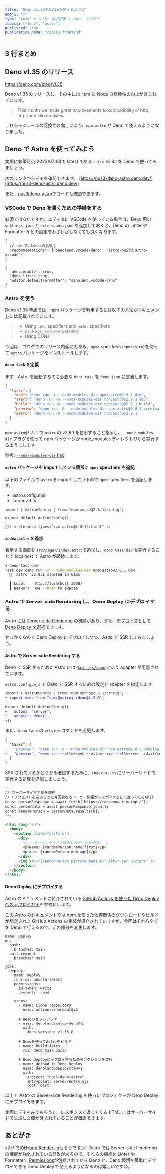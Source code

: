```yaml
---
title: "Deno v1.35でAstroが使えるように"
emoji: "🦕"
type: "tech" # tech: 技術記事 / idea: アイデア
topics: ["deno", "astro"]
published: true
publication_name: "cybozu_frontend"
---
```


## 3 行まとめ

## Deno v1.35 のリリース

https://deno.com/blog/v1.35

Deno v1.35 のリリースし、その中には npm と Node の互換性の向上が含まれています。

> This month we made great improvements to compatibility of http, https and zlib modules.

これらモジュールの互換性の向上により、`npm:astro` が Deno で使えるようになりました。

## Deno で Astro を使ってみよう

実際に執筆時点(2023/07/13)で latest である `astro` v2.8.1 を Deno で使ってみましょう。

次のリンクからデモを確認できます。
[https://nus3-deno-astro.deno.dev/](https://nus3-deno-astro.deno.dev/)

また、[nus3/deno-astro](https://github.com/nus3/deno-astro)でコードも確認できます。

### VSCode で Deno を書くための準備をする

必須ではないですが、エディタに VSCode を使っている場合は、Deno 用の `settings.json` と `extensions.json` を追加しておくと、Deno の Linter や Formatter などの設定をわざわざしなくても良くなります。

```json: extensions.json
{
  // ついでにAstroの拡張も
  "recommendations": ["denoland.vscode-deno", "astro-build.astro-vscode"]
}
```

```json: settings.json
{
  "deno.enable": true,
  "deno.lint": true,
  "editor.defaultFormatter": "denoland.vscode-deno"
}
```

### Astro を使う

Deno v1.35 時点では、npm パッケージを利用するには以下の方法が[ドキュメント](https://deno.land/manual@v1.35.1/node)には記載されています。

> - Using `npm:` specifiers and `node:` specifiers
> - package.json compatibility
> - Using CDNs

今回は、ブログでのリリース内容にもある、`npm:` specifiers (`npm:astro`)を使って `astro` パッケージをインストールします。

#### `deno task` を定義

まず、Astro を起動するのに必要な `deno task` を `deno.json` に定義します。

```json:deno.json
{
  "tasks": {
    "dev": "deno run -A --node-modules-dir npm:astro@2.8.1 dev",
    "start": "deno run -A --node-modules-dir npm:astro@2.8.1 dev",
    "build": "deno run -A --node-modules-dir npm:astro@2.8.1 build",
    "preview": "deno run -A --node-modules-dir npm:astro@2.8.1 preview",
    "astro": "deno run -A --node-modules-dir npm:astro@2.8.1"
  }
}
```

`npm:astro@2.8.1` で `astro` の v2.8.1 を使用すること指示し、`--node-modules-dir` フラグを使って npm パッケージが node_modules ディレクトリから実行するようにします。

参考: [`--node-modules-dir` flag](https://deno.land/manual@v1.35.1/node/npm_specifiers#--node-modules-dir-flag)

#### `astro` パッケージを import している箇所に `npm:` specifiers を追記

以下のファイルで `astro` を import しているので `npm:` specifiers を追記します。

- astro.config.mjs
- src/env.d.ts

```js: astro.config.mjs
import { defineConfig } from "npm:astro@2.8.1/config";

export default defineConfig();
```

```ts: src/env.d.ts
/// <reference types="npm:astro@2.8.1/client" />
```

#### `index.astro` を追加

表示する画面を [`src/pages/index.astro`](https://github.com/nus3/deno-astro/blob/main/src/pages/index.astro)で追加し、`deno task dev` を実行することで localhost で Astro が起動します。

```bash
❯ deno task dev
Task dev deno run -A --node-modules-dir npm:astro@2.8.1 dev
  🚀  astro  v2.8.1 started in 61ms

  ┃ Local    http://localhost:3000/
  ┃ Network  use --host to expose
```

### Astro で Server⁠-⁠side Rendering し、Deno Deploy にデプロイする

Astro には [Server⁠-⁠side Rendering](https://docs.astro.build/en/guides/server-side-rendering/) の機能があり、また、[デプロイ先として Deno Deploy を選択](https://docs.astro.build/en/guides/deploy/deno/)できます。

せっかくなので Deno Deploy にデプロイしつつ、Astro で SSR してみましょう。

#### Astro で Server⁠-⁠side Rendering する

Deno で SSR するために Astro には [`@astrojs/deno`](https://docs.astro.build/en/guides/integrations-guide/deno/) という adapter が用意されています。

`astro.config.mjs` で Deno で SSR するための設定と adapter を指定します。

```diff js: astro.config.mjs
import { defineConfig } from "npm:astro@2.8.1/config";
+ import deno from "npm:@astrojs/deno@4.2.0";

export default defineConfig({
+   output: "server",
+   adapter: deno(),
});
```

また、`deno task` の `preview` コマンドも変更します。

```diff json: deno.json
{
  "tasks": {
-   "preview": "deno run -A --node-modules-dir npm:astro@2.8.1 preview",
+   "preview": "deno run --allow-net --allow-read --allow-env ./dist/server/entry.mjs",
  }
}
```

SSR されているかどうかを確認するために、`index.astro` にサーバーサイドで実行する処理を追加しましょう。

```html
---
// サーバーサイドで値を取得
// (リクエストを送るごとに毎回異なるユーザー情報がレスポンスとして返ってくるAPI)
const personResponse = await fetch('https://randomuser.me/api/');
const personData = await personResponse.json();
const randomPerson = personData.results[0];
---

<html lang="en">
  <body>
    <section class="profile">
      <div>
        <!-- サーバーサイドで取得したデータを使用 -->
        <p>Name: {randomPerson.name.first}</p>
        <p>age: {randomPerson.dob.age}</p>
      </div>
      <img src="{randomPerson.picture.medium}" alt="user picture" />
    </section>
  </body>
</html>
```

#### Deno Deploy にデプロイする

Astro のドキュメントに紹介されている [GitHub Actions を使った Deno Deploy へのデプロイ方法](https://docs.astro.build/en/guides/deploy/deno/#github-actions-deployment)を参考にします。

この Astro のドキュメントでは npm を使った依存関係のダウンロードやビルドが想定された GitHub Actions の実装が紹介されていますが、今回はそれら全てを Deno で行えるので、どの部分を変更します。

```yml: .github/workflows/deploy.yml
name: Deploy
on:
  push:
    branches: main
  pull_request:
    branches: main

jobs:
  deploy:
    name: Deploy
    runs-on: ubuntu-latest
    permissions:
      id-token: write
      contents: read

    steps:
      - name: Clone repository
        uses: actions/checkout@v3

      # Denoのセットアップ
      - uses: denoland/setup-deno@v1
        with:
          deno-version: v1.35.0

      # Denoを使ってAstroをビルド
      - name: Build Astro
        run: deno task build

      # Deno Deployにデプロイするためのアクションを実行
      - name: Upload to Deno Deploy
        uses: denoland/deployctl@v1
        with:
          project: "nus3-deno-astro"
          entrypoint: server/entry.mjs
          root: dist
```

以上で Astro の Server⁠-⁠side Rendering を使ったプロジェクトが Deno Deploy にデプロイできます。

実際に[デモ](https://nus3-deno-astro.deno.dev/)をみてもらうと、レスポンスで返ってくる HTML にはサーバーサイドで生成した値が含まれていることが確認できます。

## あとがき

v2.0 での[Hybrid Rendering](https://astro.build/blog/hybrid-rendering/)もそうですが、Astro では Server⁠-⁠side Rendering の機能が強化されている印象があるので、それらの機能を Linter や Formatter、[Permissions](https://deno.land/manual@v1.35.1/basics/permissions)が包括されている Deno と、Deno 環境を簡単にデプロイできる Deno Deploy で使えるようになるのは嬉しいですね。
